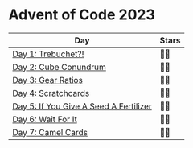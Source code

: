 # Advent of Code 2023

| Day                                                   | Stars |
| ----------------------------------------------------- | ----- |
| [Day 1: Trebuchet?!](./src/day01)                     | 🌟🌟  |
| [Day 2: Cube Conundrum](./src/day02)                  | 🌟🌟  |
| [Day 3: Gear Ratios](./src/day03)                     | 🌟🌟  |
| [Day 4: Scratchcards](./src/day04)                    | 🌟🌟  |
| [Day 5: If You Give A Seed A Fertilizer](./src/day05) | 🌟🌟  |
| [Day 6: Wait For It](./src/day06)                     | 🌟🌟  |
| [Day 7: Camel Cards](./src/day07)                     | 🌟🌟  |
